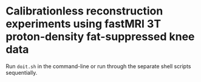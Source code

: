 # Calibrationless reconstruction experiments using fastMRI 3T proton-density fat-suppressed knee data

Run `doit.sh` in the command-line or run through the separate shell scripts sequentially.

